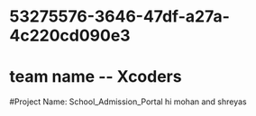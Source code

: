 # 53275576-3646-47df-a27a-4c220cd090e3

# team name -- Xcoders


#Project Name: School_Admission_Portal
hi mohan and shreyas

